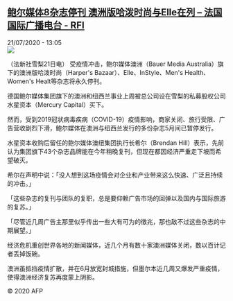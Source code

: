 <!--1595336120000-->
[鲍尔媒体8杂志停刊 澳洲版哈泼时尚与Elle在列 – 法国国际广播电台 - RFI](http://www.rfi.fr//cn/contenu/20200721-%E9%B2%8D%E5%B0%94%E5%AA%92%E4%BD%938%E6%9D%82%E5%BF%97%E5%81%9C%E5%88%8A-%E6%BE%B3%E6%B4%B2%E7%89%88%E5%93%88%E6%B3%BC%E6%97%B6%E5%B0%9A%E4%B8%8Eelle%E5%9C%A8%E5%88%97)
------

<div>21/07/2020 - 13:05</div><img src="https://s.rfi.fr/media/display/fc2e0c3a-cb4a-11ea-82a7-005056a98db9/w:310/p:16x9/int0011b.200721190501.jpg"><div class="t-content__body u-clearfix"><div class="m-interstitial"></div><p>（法新社雪梨21日电）    受疫情冲击，鲍尔媒体澳洲（Bauer Media Australia）旗下的澳洲版哈泼时尚（Harper's Bazaar）、Elle、InStyle、Men's Health、Women's Healt等杂志将永久停刊。</p><p>    德国鲍尔媒体集团旗下的澳洲和纽西兰事业上周被总公司设在雪梨的私募股权公司水星资本（Mercury Capital）买下。</p><p>    然而，受到2019冠状病毒疾病（COVID-19）疫情影响，商家关闭、旅行受限、广告营收剧烈下滑，鲍尔媒体在澳洲与纽西兰发行的多份杂志5月间已暂停发行。</p><p>    水星资本收购后留任的鲍尔媒体澳纽集团执行长希尔（Brendan Hill）表示，先前认为集团旗下43个杂志品牌能在今年稍晚复刊，但现在都因经济严重走下坡而希望破灭。</p><p>    希尔在声明中说：「没人想到这场疫情会对企业和产业带来这么快速、广泛且持续的冲击。」</p><p>    「这些杂志的复刊与团队的复职，总是要仰赖广告市场的回弹以及国内与国际旅游的复苏。」</p><p>    「尽管近几周广告主那里似乎传出一些大有可为的徵兆，那也敌不过这些杂志的中期展望。」</p><p>    经济危机重创世界各地的新闻媒体，近几个月有数十家澳洲媒体关闭，数以百计记者丢掉饭碗。</p><p>    澳洲虽抵挡疫情扩散，并在6月放宽封城措施，但墨尔本近几周又爆发严重疫情，使得澳洲经济复苏再度蒙上阴影。</p><p class="t-copyright">© 2020 AFP</p>        </div>
